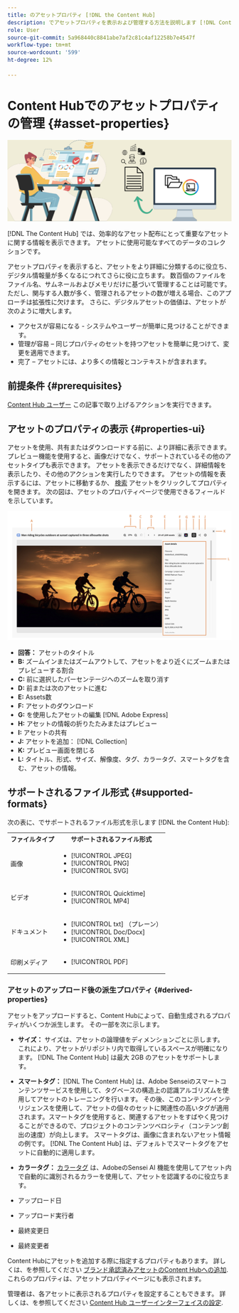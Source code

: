 ```yaml
---
title: のアセットプロパティ [!DNL the Content Hub]
description: でアセットプロパティを表示および管理する方法を説明します [!DNL Content Hub]
role: User
source-git-commit: 5a968440c8841abe7af2c81c4af12258b7e4547f
workflow-type: tm+mt
source-wordcount: '599'
ht-degree: 12%

---
```



# Content Hubでのアセットプロパティの管理 {#asset-properties}

![メタデータバナー画像](assets/metadata-banner-image.png)

[!DNL The Content Hub] では、効率的なアセット配布にとって重要なアセットに関する情報を表示できます。 アセットに使用可能なすべてのデータのコレクションです。

アセットプロパティを表示すると、アセットをより詳細に分類するのに役立ち、デジタル情報量が多くなるにつれてさらに役に立ちます。 数百個のファイルをファイル名、サムネールおよびメモリだけに基づいて管理することは可能です。ただし、関与する人数が多く、管理されるアセットの数が増える場合、このアプローチは拡張性に欠けます。 さらに、デジタルアセットの価値は、アセットが次のように増大します。

* アクセスが容易になる - システムやユーザーが簡単に見つけることができます。
* 管理が容易 – 同じプロパティのセットを持つアセットを簡単に見つけて、変更を適用できます。
* 完了 – アセットには、より多くの情報とコンテキストが含まれます。

## 前提条件 {#prerequisites}

[Content Hub ユーザー](deploy-content-hub.md#onboard-content-hub-users) この記事で取り上げるアクションを実行できます。

## アセットのプロパティの表示 {#properties-ui}

アセットを使用、共有またはダウンロードする前に、より詳細に表示できます。プレビュー機能を使用すると、画像だけでなく、サポートされているその他のアセットタイプも表示できます。 アセットを表示できるだけでなく、詳細情報を表示したり、その他のアクションを実行したりできます。 アセットの情報を表示するには、アセットに移動するか、 [検索](search-assets.md) アセットをクリックしてプロパティを開きます。 次の図は、アセットのプロパティページで使用できるフィールドを示しています。

![アセット UI のプロパティ](assets/properties-ui.png)

* **回答：** アセットのタイトル
* **B:** ズームインまたはズームアウトして、アセットをより近くにズームまたはプレビューする割合
* **C:** 前に選択したパーセンテージへのズームを取り消す
* **D:** 前または次のアセットに進む
* **E:** Assets数
* **F:** アセットのダウンロード
* **G:** を使用したアセットの編集 [!DNL Adobe Express]
* **H:** アセットの情報の折りたたみまたはプレビュー
* **I:** アセットの共有
* **J:** アセットを追加： [!DNL Collection]
* **K:** プレビュー画面を閉じる
* **L:** タイトル、形式、サイズ、解像度、タグ、カラータグ、スマートタグを含む、アセットの情報。

## サポートされるファイル形式 {#supported-formats}

次の表に、でサポートされるファイル形式を示します [!DNL the Content Hub]:

<table> 
    <tbody>
     <tr>
      <th><strong>ファイルタイプ</strong></th>
      <th><strong>サポートされるファイル形式</strong></th>
     </tr>
     <tr>
      <td>画像</td>
      <td>
        <ul>
            <li>[!UICONTROL JPEG]</li> 
            <li>[!UICONTROL PNG]</li> 
            <li>[!UICONTROL SVG]</li>
        </ul>
      </td>
     </tr>
     <tr>
      <td>ビデオ</td>
      <td>
        <ul>
            <li>[!UICONTROL Quicktime]</li>  
            <li>[!UICONTROL MP4]</li> 
        </ul>
      </td>
     </tr>
      <tr>
      <td>ドキュメント</td>
      <td>
        <ul>
            <li>[!UICONTROL txt] （プレーン）</li>  
            <li>[!UICONTROL Doc/Docx]</li> 
            <li>[!UICONTROL XML]</li>
        </ul>
      </td>
     </tr>
     <tr>
      <td>印刷メディア</td>
      <td>
        <ul>
            <li>[!UICONTROL PDF]</li>  
        </ul>
      </td>
     </tr>  
    </tbody>
   </table>

### アセットのアップロード後の派生プロパティ {#derived-properties}

アセットをアップロードすると、Content Hubによって、自動生成されるプロパティがいくつか派生します。 その一部を次に示します。

* **サイズ：** サイズは、アセットの論理値をディメンションごとに示します。 これにより、アセットがリポジトリ内で取得しているスペースが明確になります。 [!DNL The Content Hub] は最大 2GB のアセットをサポートします。

<!--* **Tags:** Tags help you categorize assets that can be browsed and searched more efficiently. Tagging helps in propagating the appropriate taxonomy to other users and workflows. -->

* **スマートタグ：** [!DNL The Content Hub] は、Adobe Senseiのスマートコンテンツサービスを使用して、タグベースの構造上の認識アルゴリズムを使用してアセットのトレーニングを行います。 その後、このコンテンツインテリジェンスを使用して、アセットの個々のセットに関連性の高いタグが適用されます。スマートタグを使用すると、関連するアセットをすばやく見つけることができるので、プロジェクトのコンテンツベロシティ（コンテンツ創出の速度）が向上します。 スマートタグは、画像に含まれないアセット情報の例です。 [!DNL The Content Hub] は、デフォルトでスマートタグをアセットに自動的に適用します。

* **カラータグ：** [カラータグ](#https://experienceleague.adobe.com/docs/experience-manager-cloud-service/content/assets/manage/color-tag-images.html?lang=en) は、AdobeのSensei AI 機能を使用してアセット内で自動的に識別されるカラーを使用して、アセットを認識するのに役立ちます。

* アップロード日

* アップロード実行者

* 最終変更日

* 最終変更者

Content Hubにアセットを追加する際に指定するプロパティもあります。 詳しくは、を参照してください [ブランド承認済みアセットのContent Hubへの追加](upload-brand-approved-assets.md). これらのプロパティは、アセットプロパティページにも表示されます。

管理者は、各アセットに表示されるプロパティを設定することもできます。 詳しくは、を参照してください [Content Hub ユーザーインターフェイスの設定](configure-content-hub-ui-options.md#configure-asset-details-content-hub).

<!--

### Date range {#date-range} 

The date range allows you to select dates you want to see the assets. You can customize date range by choosing the start and end dates. 

-->

